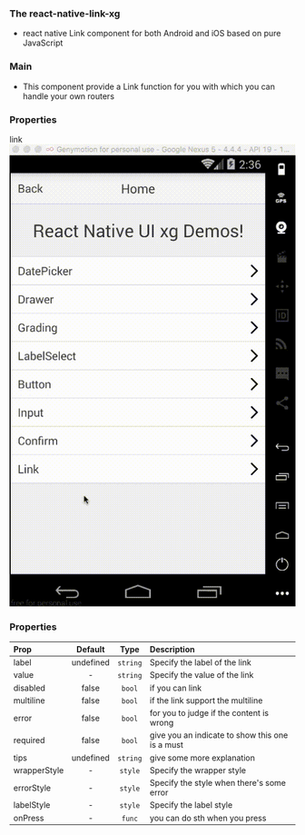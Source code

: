 ### The react-native-link-xg
* react native Link component for both Android and iOS based on pure JavaScript

### Main
* This component provide a Link function for you with which you can handle your own routers

### Properties
link
![image](https://raw.githubusercontent.com/lulutia/images/master/react-native-components/Screen-Capture-41.gif)

### Properties

| Prop  | Default  | Type | Description |
| :------------ |:---------------:| :---------------:| :-----|
| label | undefined | `string` | Specify the label of the link  |
| value | - | `string` | Specify the value of the link |
| disabled | false | `bool` | if you can link |
| multiline | false | `bool` | if the link support the multiline|
| error | false | `bool` | for you to judge if the content is wrong |
| required| false | `bool` | give you an indicate to show this one is a must |
| tips | undefined | `string` | give some more explanation |
| wrapperStyle | - | `style` | Specify the wrapper style |
| errorStyle | - | `style` | Specify the style when there's some error|
| labelStyle | - | `style` | Specify the label style|
| onPress | - | `func` | you can do sth when you press|
